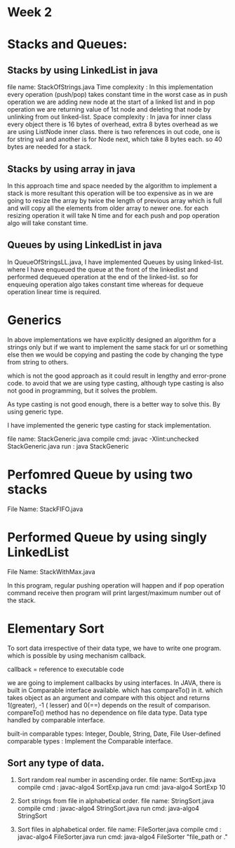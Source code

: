 # Week 2

# Stacks and Queues:

## Stacks by using LinkedList in java

file name: StackOfStrings.java
Time complexity : In this implementation every operation (push/pop) takes constant time in the worst case as in push
operation we are adding new node at the start of a linked list and in pop operation we are returning value of 1st node
and deleting that node by unlinking from out linked-list.
Space complexity : In java for inner class every object there is 16 bytes of overhead, extra 8 bytes overhead as we are
using ListNode inner class. there is two references in out code, one is for string val and another is for Node next,
which take 8 bytes each. so 40 bytes are needed for a stack.

## Stacks by using array in java

In this approach time and space needed by the algorithm to implement a stack is more resultant this operation will be
too expensive as in we are going to resize the array by twice the length of previous array which is full and will copy
all the elements from older array to newer one. for each resizing operation it will take N time and for each push and
pop
operation algo will take constant time.

## Queues by using LinkedList in java

In QueueOfStringsLL.java, I have implemented Queues by using linked-list. where I have enqueued the queue at the front
of
the linkedlist and performed dequeued operation at the end of the linked-list. so for enqueuing operation algo takes
constant time whereas for dequeue operation linear time is required.

# Generics

In above implementations we have explicitly designed an algorithm for a strings only but if we want to implement the
same
stack for url or something else then we would be copying and pasting the code by changing the type from string to
others.

which is not the good approach as it could result in lengthy and error-prone code. to avoid that we are using type
casting, although type casting is also not good in programming, but it solves the problem.

As type casting is not good enough, there is a better way to solve this. By using generic type.

I have implemented the generic type casting for stack implementation.

file name: StackGeneric.java
compile cmd: javac -Xlint:unchecked StackGeneric.java
run : java StackGeneric

# Perfomred Queue by using two stacks

File Name: StackFIFO.java

# Performed Queue by using singly LinkedList

File Name: StackWithMax.java

In this program, regular pushing operation will happen and if pop operation command receive then program will print
largest/maximum number out of the stack.

# Elementary Sort

To sort data irrespective of their data type, we have to write one program. which is possible by using mechanism
callback.

callback = reference to executable code

we are going to implement callbacks by using interfaces. In JAVA, there is built in Comparable interface available.
which has compareTo() in it. which takes object as an argument and compare with this object and returns 1(greater), -1 (
lesser) and 0(==) depends on the result of comparison. compareTo() method has no dependence on file data type. Data type
handled by comparable interface.

built-in comparable types: Integer, Double, String, Date, File
User-defined comparable types : Implement the Comparable interface.

## Sort any type of data.

1. Sort random real number in ascending order.
   file name: SortExp.java
   compile cmd : javac-algo4 SortExp.java
   run cmd: java-algo4 SortExp 10

2. Sort strings from file in alphabetical order.
   file name: StringSort.java
   compile cmd : javac-algo4 StringSort.java
   run cmd: java-algo4 StringSort

3. Sort files in alphabetical order.
   file name: FileSorter.java
   compile cmd : javac-algo4 FileSorter.java
   run cmd: java-algo4 FileSorter "file_path or ."



